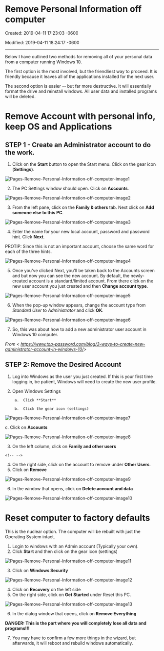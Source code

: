# Remove Personal Information off computer

Created: 2019-04-11 17:23:03 -0600

Modified: 2019-04-11 18:24:17 -0600

---

Below I have outlined two methods for removing all of your personal data from a computer running Windows 10.

The first option is the most involved, but the friendliest way to proceed. It is friendly because it leaves all of the applications installed for the next user.

The second option is easier -- but far more destructive. It will essentially format the drive and reinstall windows. All user data and installed programs will be deleted.


# Remove Account with personal info, keep OS and Applications

## STEP 1 - Create an Administrator account to do the work.

1. Click on the **Start** button to open the Start menu. Click on the gear icon (**Settings)**.

![Pages-Remove-Personal-Information-off-computer-image1](400-SalusITGroupLLC/attachment/Pages-Remove-Personal-Information-off-computer-image1.png)

2. The PC Settings window should open. Click on **Accounts**.

![Pages-Remove-Personal-Information-off-computer-image2](400-SalusITGroupLLC/attachment/Pages-Remove-Personal-Information-off-computer-image2.png)

3. From the left pane, click on the **Family & others** tab. Next click on **Add someone else to this PC**.

![Pages-Remove-Personal-Information-off-computer-image3](400-SalusITGroupLLC/attachment/Pages-Remove-Personal-Information-off-computer-image3.png)

4. Enter the name for your new local account, password and password hint. Click **Next**.

PROTIP: Since this is not an important account, choose the same word for each of the three hints.

![Pages-Remove-Personal-Information-off-computer-image4](400-SalusITGroupLLC/attachment/Pages-Remove-Personal-Information-off-computer-image4.png)


5. Once you've clicked Next, you'll be taken back to the Accounts screen and but now you can see the new account. By default, the newly-created account is a standard/limited account. From there click on the new user account you just created and then **Change account type**.


![Pages-Remove-Personal-Information-off-computer-image5](400-SalusITGroupLLC/attachment/Pages-Remove-Personal-Information-off-computer-image5.png)

6. When the pop-up window appears, change the account type from *Standard User* to *Administrator* and click **OK**.

![Pages-Remove-Personal-Information-off-computer-image6](400-SalusITGroupLLC/attachment/Pages-Remove-Personal-Information-off-computer-image6.png)


7. So, this was about how to add a new administrator user account in Windows 10 computer.

*From < <https://www.top-password.com/blog/3-ways-to-create-new-administrator-account-in-windows-10/>>*

## STEP 2: Remove the Desired Account

1. Log into Windows as the user you just created. If this is your first time logging in, be patient, Windows will need to create the new user profile.
2. Open Windows Settings

		a.  Click **Start**

		b.  Click the gear icon (settings)


![Pages-Remove-Personal-Information-off-computer-image7](400-SalusITGroupLLC/attachment/Pages-Remove-Personal-Information-off-computer-image7.png)

c.  Click on **Accounts**

![Pages-Remove-Personal-Information-off-computer-image8](400-SalusITGroupLLC/attachment/Pages-Remove-Personal-Information-off-computer-image8.png)


3. On the left column, click on **Family and other users**

```{=html}
<!-- -->
```

4. On the right side, click on the account to remove under **Other Users**.
5. Click on **Remove**

![Pages-Remove-Personal-Information-off-computer-image9](400-SalusITGroupLLC/attachment/Pages-Remove-Personal-Information-off-computer-image9.png)


6. In the window that opens, click on **Delete account and data**

![Pages-Remove-Personal-Information-off-computer-image10](400-SalusITGroupLLC/attachment/Pages-Remove-Personal-Information-off-computer-image10.png)


# Reset computer to factory defaults

This is the nuclear option. The computer will be rebuilt with just the Operating System intact.

1. Login to windows with an Admin account (Typically your own).
2. Click **Start** and then click on the gear icon (settings)

![Pages-Remove-Personal-Information-off-computer-image11](400-SalusITGroupLLC/attachment/Pages-Remove-Personal-Information-off-computer-image11.png)


3. Click on **Windows Security**

![Pages-Remove-Personal-Information-off-computer-image12](400-SalusITGroupLLC/attachment/Pages-Remove-Personal-Information-off-computer-image12.png)

4. Click on **Recovery** on the left side
5. On the right side, click on **Get Started** under Reset this PC.

![Pages-Remove-Personal-Information-off-computer-image13](SalusITGroupLLC/attachment/Pages-Remove-Personal-Information-off-computer-image13.png)


6. In the dialog window that opens, click on **Remove Everything**

**DANGER: This is the part where you will completely lose all data and programs!!!**


7. You may have to confirm a few more things in the wizard, but afterwards, it will reboot and rebuild windows automatically.
